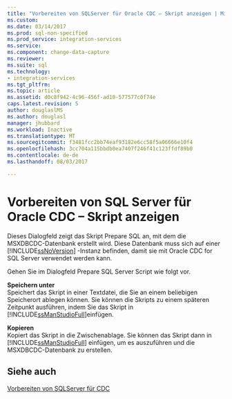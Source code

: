 ```yaml
---
title: "Vorbereiten von SQLServer für Oracle CDC – Skript anzeigen | Microsoft Docs"
ms.custom: 
ms.date: 03/14/2017
ms.prod: sql-non-specified
ms.prod_service: integration-services
ms.service: 
ms.component: change-data-capture
ms.reviewer: 
ms.suite: sql
ms.technology:
- integration-services
ms.tgt_pltfrm: 
ms.topic: article
ms.assetid: d0c8f942-4c96-456f-ad10-577577c0f74e
caps.latest.revision: 5
author: douglaslMS
ms.author: douglasl
manager: jhubbard
ms.workload: Inactive
ms.translationtype: MT
ms.sourcegitcommit: f3481fcc2bb74eaf93182e6cc58f5a06666e10f4
ms.openlocfilehash: 3cc704a115bbdb0ea7407f246f41c123ffdf89b0
ms.contentlocale: de-de
ms.lasthandoff: 08/03/2017

---
```

# <a name="prepare-sql-server-for-oracle-cdc-view-script"></a>Vorbereiten von SQL Server für Oracle CDC – Skript anzeigen
  Dieses Dialogfeld zeigt das Skript Prepare SQL an, mit dem die MSXDBCDC-Datenbank erstellt wird. Diese Datenbank muss sich auf einer [!INCLUDE[ssNoVersion](../../includes/ssnoversion-md.md)] -Instanz befinden, damit sie mit Oracle CDC for SQL Server verwendet werden kann.  
  
 Gehen Sie im Dialogfeld Prepare SQL Server Script wie folgt vor.  
  
 **Speichern unter**  
 Speichert das Skript in einer Textdatei, die Sie an einem beliebigen Speicherort ablegen können. Sie können die Skripts zu einem späteren Zeitpunkt ausführen, indem Sie das Skript in [!INCLUDE[ssManStudioFull](../../includes/ssmanstudiofull-md.md)]einfügen.  
  
 **Kopieren**  
 Kopiert das Skript in die Zwischenablage. Sie können das Skript dann in [!INCLUDE[ssManStudioFull](../../includes/ssmanstudiofull-md.md)] einfügen, um es auszuführen und die MSXDBCDC-Datenbank zu erstellen.  
  
## <a name="see-also"></a>Siehe auch  
 [Vorbereiten von SQLServer für CDC](../../integration-services/change-data-capture/prepare-sql-server-for-cdc.md)  
  
  


